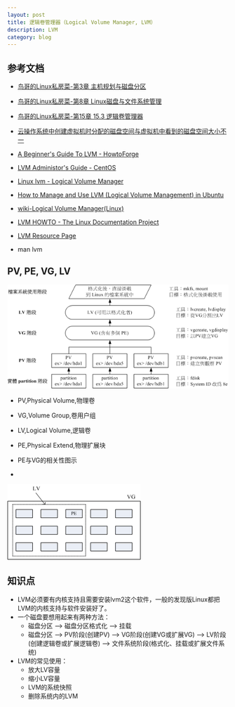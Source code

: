 ```yaml
---
layout: post
title: 逻辑卷管理器（Logical Volume Manager, LVM）
description: LVM
category: blog
---
```


## 参考文档

* [鸟哥的Linux私房菜-第3章 主机规划与磁盘分区](http://vbird.dic.ksu.edu.tw/linux_basic/0130designlinux.php)

* [鸟哥的Linux私房菜-第8章 Linux磁盘与文件系统管理](http://vbird.dic.ksu.edu.tw/linux_basic/0230filesystem.php)

* [鸟哥的Linux私房菜-第15章 15.3 逻辑卷管理器](http://vbird.dic.ksu.edu.tw/linux_basic/0420quota_3.php)

* [云操作系统中创建虚拟机时分配的磁盘空间与虚拟机中看到的磁盘空间大小不一](http://xiaofandh12.github.io/VirtualMachine-Disk-Resize)

* [A Beginner's Guide To LVM - HowtoForge](https://www.howtoforge.com/linux_lvm)

* [LVM Administor's Guide - CentOS](https://www.centos.org/docs/5/html/Cluster_Logical_Volume_Manager/)

* [Linux lvm - 	Logical Volume Manager](https://linuxconfig.org/linux-lvm-logical-volume-manager)

* [How to Manage and Use LVM (Logical Volume Management) in Ubuntu](http://www.howtogeek.com/howto/40702/how-to-manage-and-use-lvm-logical-volume-management-in-ubuntu/)

* [wiki-Logical Volume Manager(Linux)](https://en.wikipedia.org/wiki/Logical_Volume_Manager_\(Linux\))

* [LVM HOWTO - The Linux Documentation Project](http://tldp.org/HOWTO/LVM-HOWTO/)

* [LVM Resource Page](https://sourceware.org/lvm2/)

* man lvm

## PV, PE, VG, LV

![LVM各组件的实现流程图示](/images/2016-05-18-Logical-Volume-Manager-LVM/lvm.gif)

* PV,Physical Volume,物理卷

* VG,Volume Group,卷用户组

* LV,Logical Volume,逻辑卷

* PE,Physical Extend,物理扩展块

* PE与VG的相关性图示
* 
![PE and VG](/images/2016-05-18-Logical-Volume-Manager-LVM/pe_vg.gif)



## 知识点
* LVM必须要有内核支持且需要安装lvm2这个软件，一般的发现版Linux都把LVM的内核支持与软件安装好了。
* 一个磁盘要想用起来有两种方法：
	* 磁盘分区 --> 磁盘分区格式化 --> 挂载
	* 磁盘分区 --> PV阶段(创建PV) --> VG阶段(创建VG或扩展VG) --> LV阶段(创建逻辑卷或扩展逻辑卷) --> 文件系统阶段(格式化、挂载或扩展文件系统)
* LVM的常见使用：
	* 放大LV容量
	* 缩小LV容量
	* LVM的系统快照
	* 删除系统内的LVM

